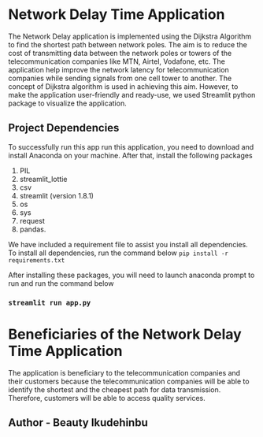 # Network Delay Time Application 

The Network Delay application is implemented using the Dijkstra Algorithm to find the shortest path
between network poles. The aim is to reduce the cost of transmitting data between the network poles
or towers of the telecommunication companies like MTN, Airtel, Vodafone, etc. 
The application help improve the network latency for telecommunication companies while sending signals
from one cell tower to another.
The concept of Dijkstra algorithm is used in achieving this aim. However, to make the application user-friendly and ready-use, we
used Streamlit python package to visualize the application.

## Project Dependencies
To successfully run this app run this application, you need to download and install Anaconda on your machine. 
After that, install the following packages
1. PIL
2. streamlit_lottie
3. csv
4. streamlit (version  1.8.1)
5. os
6. sys
7. request
8. pandas.

We have included a requirement file to assist you install all dependencies. To install all dependencies, run the command below
`pip install -r requirements.txt`


After installing these packages, you will need to launch anaconda prompt to run and run the command below
### `streamlit run app.py`


# Beneficiaries of the Network Delay Time Application
The application is beneficiary to the telecommunication companies and their customers because
the telecommunication companies will be able to identify the shortest and the cheapest path for 
data transmission. Therefore, customers will be able to access quality services.


## Author - Beauty Ikudehinbu
